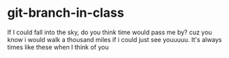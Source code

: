 # git-branch-in-class

If I could fall into the sky, do you think time would pass me by?
cuz you know i would walk a thousand miles if i could just see youuuuu.
It's always times like these when I think of you